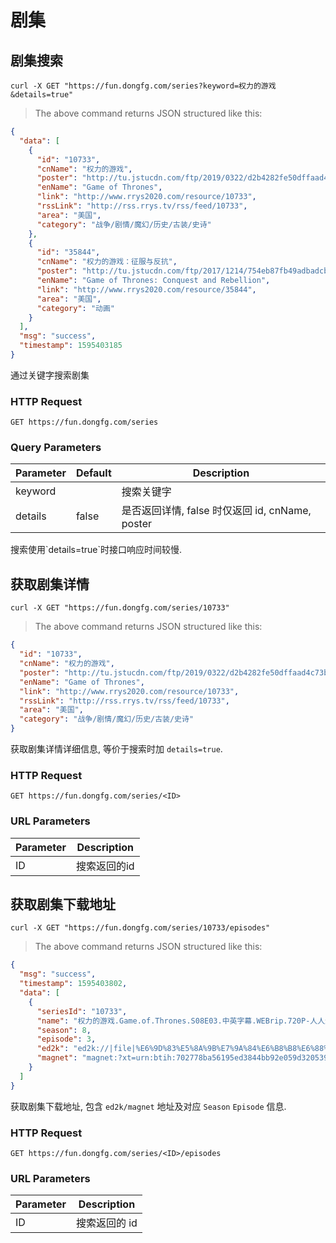 # 剧集

## 剧集搜索

```shell
curl -X GET "https://fun.dongfg.com/series?keyword=权力的游戏&details=true"
```

> The above command returns JSON structured like this:

```json
{
  "data": [
    {
      "id": "10733",
      "cnName": "权力的游戏",
      "poster": "http://tu.jstucdn.com/ftp/2019/0322/d2b4282fe50dffaad4c73b6f3d6176ff.jpg",
      "enName": "Game of Thrones",
      "link": "http://www.rrys2020.com/resource/10733",
      "rssLink": "http://rss.rrys.tv/rss/feed/10733",
      "area": "美国",
      "category": "战争/剧情/魔幻/历史/古装/史诗"
    },
    {
      "id": "35844",
      "cnName": "权力的游戏：征服与反抗",
      "poster": "http://tu.jstucdn.com/ftp/2017/1214/754eb87fb49adbadcbbe46348370ff73.jpg",
      "enName": "Game of Thrones: Conquest and Rebellion",
      "link": "http://www.rrys2020.com/resource/35844",
      "area": "美国",
      "category": "动画"
    }
  ],
  "msg": "success",
  "timestamp": 1595403185
}
```


通过关键字搜索剧集

### HTTP Request

`GET https://fun.dongfg.com/series`

### Query Parameters

Parameter |Default| Description
--------- | ----- | -----------
keyword | |搜索关键字
details| false |是否返回详情, false 时仅返回 id, cnName, poster

<aside class="warning">搜索使用`details=true`时接口响应时间较慢.</aside>

## 获取剧集详情

```shell
curl -X GET "https://fun.dongfg.com/series/10733"
```

> The above command returns JSON structured like this:

```json
{
  "id": "10733",
  "cnName": "权力的游戏",
  "poster": "http://tu.jstucdn.com/ftp/2019/0322/d2b4282fe50dffaad4c73b6f3d6176ff.jpg",
  "enName": "Game of Thrones",
  "link": "http://www.rrys2020.com/resource/10733",
  "rssLink": "http://rss.rrys.tv/rss/feed/10733",
  "area": "美国",
  "category": "战争/剧情/魔幻/历史/古装/史诗"
}
```

获取剧集详情详细信息, 等价于搜索时加 `details=true`.

### HTTP Request

`GET https://fun.dongfg.com/series/<ID>`

### URL Parameters

Parameter | Description
--------- | -----------
ID | 搜索返回的id

## 获取剧集下载地址

```shell
curl -X GET "https://fun.dongfg.com/series/10733/episodes"
```

> The above command returns JSON structured like this:

```json
{
  "msg": "success",
  "timestamp": 1595403802,
  "data": [
    {
      "seriesId": "10733",
      "name": "权力的游戏.Game.of.Thrones.S08E03.中英字幕.WEBrip.720P-人人影视.mp4",
      "season": 8,
      "episode": 3,
      "ed2k": "ed2k://|file|%E6%9D%83%E5%8A%9B%E7%9A%84%E6%B8%B8%E6%88%8F.Game.of.Thrones.S08E03.%E4%B8%AD%E8%8B%B1%E5%AD%97%E5%B9%95.WEBrip.720P-%E4%BA%BA%E4%BA%BA%E5%BD%B1%E8%A7%86.V1.mp4|1240802301|946a2ef12f9f128403a208c44c596b99|h=a7a7j5whhhih57fsl2eckv5mlnzzokgr|/",
      "magnet": "magnet:?xt=urn:btih:702778ba56195ed3844bb92e059d320539c530ec"
    }
  ]
}
```

获取剧集下载地址, 包含 `ed2k/magnet` 地址及对应 `Season` `Episode` 信息.

### HTTP Request

`GET https://fun.dongfg.com/series/<ID>/episodes`

### URL Parameters

Parameter | Description
--------- | -----------
ID | 搜索返回的 id

